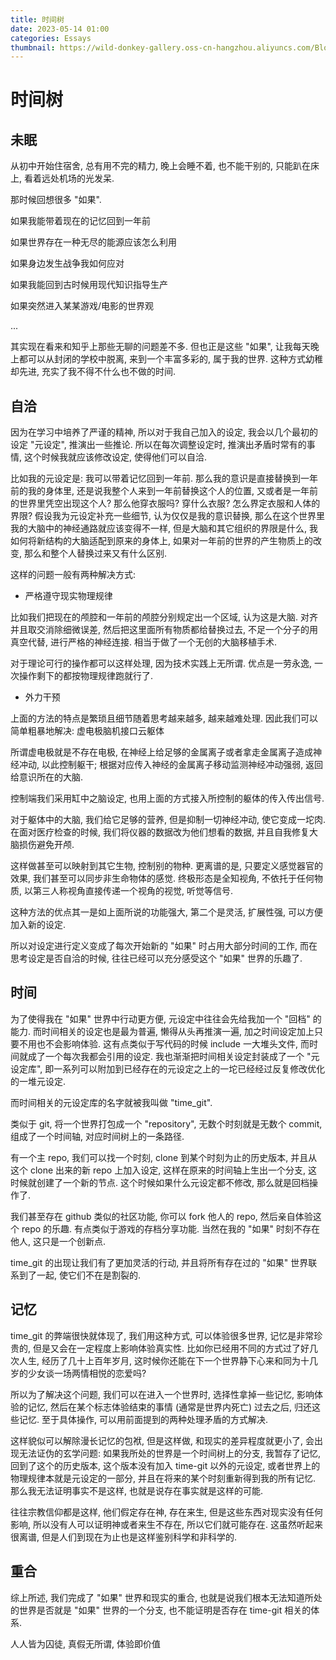```yaml
---
title: 时间树
date: 2023-05-14 01:00
categories: Essays
thumbnail: https://wild-donkey-gallery.oss-cn-hangzhou.aliyuncs.com/BlogImg/Photo13.jpg
---
```

# 时间树

## 未眠

从初中开始住宿舍, 总有用不完的精力, 晚上会睡不着, 也不能干别的, 只能趴在床上, 看着远处机场的光发呆.

那时候回想很多 "如果".

如果我能带着现在的记忆回到一年前

如果世界存在一种无尽的能源应该怎么利用

如果身边发生战争我如何应对

如果我能回到古时候用现代知识指导生产

如果突然进入某某游戏/电影的世界观

...

其实现在看来和知乎上那些无聊的问题差不多. 但也正是这些 "如果", 让我每天晚上都可以从封闭的学校中脱离, 来到一个丰富多彩的, 属于我的世界. 这种方式幼稚却先进, 充实了我不得不什么也不做的时间.

## 自洽

因为在学习中培养了严谨的精神, 所以对于我自己加入的设定, 我会以几个最初的设定 "元设定", 推演出一些推论. 所以在每次调整设定时, 推演出矛盾时常有的事情, 这个时候我就应该修改设定, 使得他们可以自洽.

比如我的元设定是: 我可以带着记忆回到一年前. 那么我的意识是直接替换到一年前的我的身体里, 还是说我整个人来到一年前替换这个人的位置, 又或者是一年前的世界里凭空出现这个人? 那么他穿衣服吗? 穿什么衣服? 怎么界定衣服和人体的界限? 假设我为元设定补充一些细节, 认为仅仅是我的意识替换, 那么在这个世界里我的大脑中的神经通路就应该变得不一样, 但是大脑和其它组织的界限是什么, 我如何将新结构的大脑适配到原来的身体上, 如果对一年前的世界的产生物质上的改变, 那么和整个人替换过来又有什么区别.

这样的问题一般有两种解决方式:

- 严格遵守现实物理规律

比如我们把现在的颅腔和一年前的颅腔分别规定出一个区域, 认为这是大脑. 对齐并且取交消除细微误差, 然后把这里面所有物质都给替换过去, 不足一个分子的用真空代替, 进行严格的神经连接. 相当于做了一个无创的大脑移植手术.

对于理论可行的操作都可以这样处理, 因为技术实践上无所谓. 优点是一劳永逸, 一次操作剩下的都按物理规律跑就行了.

- 外力干预

上面的方法的特点是繁琐且细节随着思考越来越多, 越来越难处理. 因此我们可以简单粗暴地解决: 虚电极脑机接口云躯体

所谓虚电极就是不存在电极, 在神经上给足够的金属离子或者拿走金属离子造成神经冲动, 以此控制躯干; 根据对应传入神经的金属离子移动监测神经冲动强弱, 返回给意识所在的大脑.

控制端我们采用缸中之脑设定, 也用上面的方式接入所控制的躯体的传入传出信号.

对于躯体中的大脑, 我们给它足够的营养, 但是抑制一切神经冲动, 使它变成一坨肉. 在面对医疗检查的时候, 我们将仪器的数据改为他们想看的数据, 并且自我修复大脑损伤避免开颅.

这样做甚至可以映射到其它生物, 控制别的物种. 更离谱的是, 只要定义感觉器官的效果, 我们甚至可以同步非生命物体的感觉. 终极形态是全知视角, 不依托于任何物质, 以第三人称视角直接传递一个视角的视觉, 听觉等信号.

这种方法的优点其一是如上面所说的功能强大, 第二个是灵活, 扩展性强, 可以方便加入新的设定.

所以对设定进行定义变成了每次开始新的 "如果" 时占用大部分时间的工作, 而在思考设定是否自洽的时候, 往往已经可以充分感受这个 "如果" 世界的乐趣了.

## 时间

为了使得我在 "如果" 世界中行动更方便, 元设定中往往会先给我加一个 "回档" 的能力. 而时间相关的设定也是最为普遍, 懒得从头再推演一遍, 加之时间设定加上只要不用也不会影响体验. 这有点类似于写代码的时候 include 一大堆头文件, 而时间就成了一个每次我都会引用的设定. 我也渐渐把时间相关设定封装成了一个 "元设定库", 即一系列可以附加到已经存在的元设定之上的一坨已经经过反复修改优化的一堆元设定.

而时间相关的元设定库的名字就被我叫做 "time_git".

类似于 git, 将一个世界打包成一个 "repository", 无数个时刻就是无数个 commit, 组成了一个时间轴, 对应时间树上的一条路径.

有一个主 repo, 我们可以找一个时刻, clone 到某个时刻为止的历史版本, 并且从这个 clone 出来的新 repo 上加入设定, 这样在原来的时间轴上生出一个分支, 这时候就创建了一个新的节点. 这个时候如果什么元设定都不修改, 那么就是回档操作了.

我们甚至存在 github 类似的社区功能, 你可以 fork 他人的 repo, 然后亲自体验这个 repo 的乐趣. 有点类似于游戏的存档分享功能. 当然在我的 "如果" 时刻不存在他人, 这只是一个创新点.

time_git 的出现让我们有了更加灵活的行动, 并且将所有存在过的 "如果" 世界联系到了一起, 使它们不在是割裂的.

## 记忆

time_git 的弊端很快就体现了, 我们用这种方式, 可以体验很多世界, 记忆是非常珍贵的, 但是又会在一定程度上影响体验真实性. 比如你已经用不同的方式过了好几次人生, 经历了几十上百年岁月, 这时候你还能在下一个世界静下心来和同为十几岁的少女谈一场两情相悦的恋爱吗?

所以为了解决这个问题, 我们可以在进入一个世界时, 选择性拿掉一些记忆, 影响体验的记忆, 然后在某个标志体验结束的事情 (通常是世界内死亡) 过去之后, 归还这些记忆. 至于具体操作, 可以用前面提到的两种处理矛盾的方式解决.

这样貌似可以解除漫长记忆的包袱, 但是这样做, 和现实的差异程度就更小了, 会出现无法证伪的玄学问题: 如果我所处的世界是一个时间树上的分支, 我暂存了记忆, 回到了这个的历史版本, 这个版本没有加入 time-git 以外的元设定, 或者世界上的物理规律本就是元设定的一部分, 并且在将来的某个时刻重新得到我的所有记忆. 那么我无法证明事实不是这样, 也就是说存在事实就是这样的可能.

往往宗教信仰都是这样, 他们假定存在神, 存在来生, 但是这些东西对现实没有任何影响, 所以没有人可以证明神或者来生不存在, 所以它们就可能存在. 这虽然听起来很离谱, 但是人们到现在为止也是这样鉴别科学和非科学的.

## 重合

综上所述, 我们完成了 "如果" 世界和现实的重合, 也就是说我们根本无法知道所处的世界是否就是 "如果" 世界的一个分支, 也不能证明是否存在 time-git 相关的体系.

人人皆为囚徒, 真假无所谓, 体验即价值